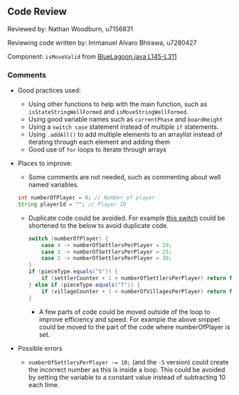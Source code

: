 ## Code Review

Reviewed by: Nathan Woodburn, u7156831

Reviewing code written by: Immanuel Alvaro Bhirawa, u7280427

Component: `isMoveValid` from [BlueLagoon.java L145-L311](https://gitlab.cecs.anu.edu.au/u7156831/comp1110-ass2/-/blob/master/src/comp1110/ass2/BlueLagoon.java#L145-L311)

### Comments

- Good practices used:  
  - Using other functions to help with the main function, such as `isStateStringWellFormed` and `isMoveStringWellFormed`.
  - Using good variable names such as `currentPhase` and `boardHeight`
  - Using a `switch case` statement instead of multiple `if` statements.
  - Using `.addAll()` to add multiple elements to an arraylist instead of iterating through each element and adding them
  - Good use of `for` loops to iterate through arrays

- Places to improve:  
  - Some comments are not needed, such as commenting about well named variables.
  ```java
  int numberOfPlayer = 0; // Number of player
  String playerId = ""; // Player ID
  ```
  - Duplicate code could be avoided. For example [this switch](https://gitlab.cecs.anu.edu.au/u7156831/comp1110-ass2/-/blob/b8487c3c0826bef4e676a13f8ea05c578c73d2de/src/comp1110/ass2/BlueLagoon.java#L231-L256) could be shortened to the below to avoid duplicate code.
    ```java
    switch (numberOfPlayer) {
        case 4 -> numberOfSettlersPerPlayer = 20;
        case 3 -> numberOfSettlersPerPlayer = 25;
        case 2 -> numberOfSettlersPerPlayer = 30;
    }
    if (pieceType.equals("S")) {
        if (settlerCounter + 1 > numberOfSettlersPerPlayer) return false;
    } else if (pieceType.equals("T")) {
        if (villageCounter + 1 > numberOfVillagesPerPlayer) return false;
    }
    ```
    - A few parts of code could be moved outside of the loop to improve efficiency and speed. For example the above snippet could be moved to the part of the code where numberOfPlayer is set. 

- Possible errors
  - `numberOfSettlersPerPlayer -= 10;` (and the `-5` version) could create the incorrect number as this is inside a loop. This could be avoided by setting the variable to a constant value instead of subtracting 10 each time.